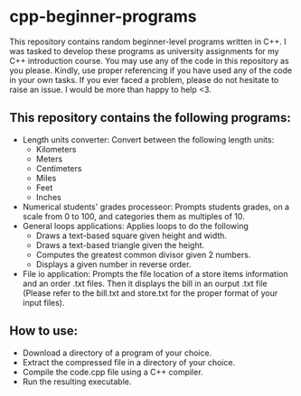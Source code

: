 # cpp-beginner-programs
This repository contains random beginner-level programs written in C++. I was tasked to develop these programs as university assignments for my C++ introduction course. You may use any of the code in this repository as you please. Kindly, use proper referencing if you have used any of the code in your own tasks. If you ever faced a problem, please do not hesitate to raise an issue. I would be more than happy to help &lt;3.

## This repository contains the following programs:
* Length units converter: Convert between the following length units:
   * Kilometers
   * Meters
   * Centimeters
   * Miles
   * Feet
   * Inches
* Numerical students' grades processeor: Prompts students grades, on a scale from 0 to 100, and categories them as multiples of 10.
* General loops applications: Applies loops to do the following
  * Draws a text-based square given height and width.
  * Draws a text-based triangle given the height.
  * Computes the greatest common divisor given 2 numbers.
  * Displays a given number in reverse order.
* File io application: Prompts the file location of a store items information and an order .txt files. Then it displays the bill in an ourput .txt file (Please refer to the bill.txt and store.txt for the proper format of your input files).

## How to use:
* Download a directory of a program of your choice.
* Extract the compressed file in a directory of your choice.
* Compile the code.cpp file using a C++ compiler.
* Run the resulting executable.
